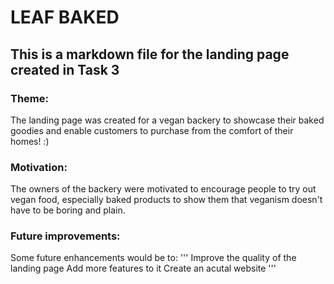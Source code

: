 # LEAF BAKED
## This is a markdown file for the landing page created in Task 3
### Theme:
The landing page was created for a vegan backery to showcase their baked goodies and enable customers to purchase from the comfort of their homes! :)
### Motivation:
The owners of the backery were motivated to encourage people to try out vegan food, especially baked products to show them that veganism doesn't have to be boring and plain.
### Future improvements:
Some future enhancements would be to:
'''
Improve the quality of the landing page
Add more features to it
Create an acutal website 
'''
